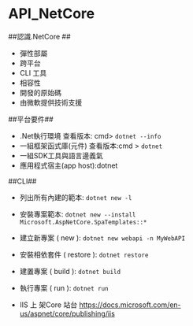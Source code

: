 # API_NetCore #

##認識.NetCore ##
* 彈性部屬
* 跨平台
* CLI 工具
* 相容性
* 開發的原始碼
* 由微軟提供技術支援

##平台要件##
* .Net執行環境
  查看版本: cmd> `dotnet --info`
* 一組框架函式庫(元件)
  查看版本:cmd > `dotnet`
* 一組SDK工具與語言邊義氣
* 應用程式宿主(app host):dotnet

##CLI##
* 列出所有內建的範本:
  `dotnet new -l`
* 安裝專案範本:
  `dotnet new --install Microsoft.AspNetCore.SpaTemplates::*`
* 建立新專案 ( new ):
  `dotnet new webapi -n MyWebAPI`
* 安裝相依套件 ( restore ):
  `dotnet restore`
* 建置專案 ( build ):
  `dotnet build`
* 執行專案 ( run ):
  `dotnet run`

* IIS 上 架Core 站台
  https://docs.microsoft.com/en-us/aspnet/core/publishing/iis

  
